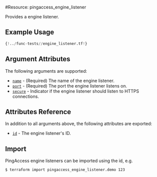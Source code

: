 #Resource: pingaccess_engine_listener

Provides a engine listener.

## Example Usage
```terraform
{!../func-tests//engine_listener.tf!}
```

## Argument Attributes

The following arguments are supported:

- [`name`](#name) - (Required) The name of the engine listener.
- [`port`](#port) - (Required) The port the engine listener listens on.
- [`secure`](#secure) - Indicator if the engine listener should listen to HTTPS connections.

## Attributes Reference

In addition to all arguments above, the following attributes are exported:

- [`id`](#id) - The engine listener's ID.

## Import

PingAccess engine listeners can be imported using the id, e.g.

```shell
$ terraform import pingaccess_engine_listener.demo 123
```
